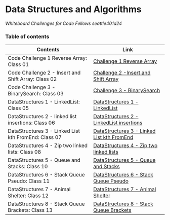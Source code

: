 # Data Structures and Algorithms 



*Whiteboard Challenges for Code Fellows seattle401d24*

### Table of contents

    

| Contents | Link |
| -------- | -------- |
| Code Challenge 1 Reverse Array: Class 01 | [Challenge 1 Reverse Array](https://github.com/Ody950/data-structures-and-algorithms/blob/main/README-CodeChallenges/README-CH1.md) |
| Code Challenge 2 - Insert and Shift Array: Class 02 | [Challenge 2 -Insert and Shift Array](https://github.com/Ody950/data-structures-and-algorithms/blob/main/README-CodeChallenges/README-CH2.md) |
| Code Challenge 3 - BinarySearch: Class 03 | [Challenge 3 - BinarySearch](https://github.com/Ody950/data-structures-and-algorithms/blob/main/README-CodeChallenges/README-CH3.md) |
| DataStructures 1 - LinkedList: Class 05 | [DataStructures 1 - LinkedList](https://github.com/Ody950/data-structures-and-algorithms/blob/main/README-DataStructures/LinkedList.md) |
| DataStructures 2 - linked list insertions: Class 06 | [DataStructures 2 - LinkedList insertions](https://github.com/Ody950/data-structures-and-algorithms/blob/main/README-DataStructures/LinkedListClass7.md) |
| DataStructures 3 - Linked List kth FromEnd: Class 07 | [DataStructures 3 - Linked List kth FromEnd](https://github.com/Ody950/data-structures-and-algorithms/blob/main/README-DataStructures/LinkedListKth.md) |
| DataStructures 4 - Zip two linked lists: Class 08 | [DataStructures 4 - Zip two linked lists](https://github.com/Ody950/data-structures-and-algorithms/blob/main/README-DataStructures/LinkedListZip.md) |
| DataStructures 5 - Queue and Stacks: Class 10 | [DataStructures 5 - Queue and Stacks](https://github.com/Ody950/data-structures-and-algorithms/blob/main/README-DataStructures/stack_and_queue.md) |
| DataStructures 6 - Stack Queue Pseudo: Class 11 | [DataStructures 6 - Stack Queue Pseudo](https://github.com/Ody950/data-structures-and-algorithms/blob/main/README-DataStructures/stack_queue_pseudo.md) |
| DataStructures 7 - Animal Shelter: Class 12 | [DataStructures 7 - Animal Shelter](https://github.com/Ody950/data-structures-and-algorithms/blob/main/README-DataStructures/stack-queue-animal-shelter.md) |
| DataStructures 8 - Stack Queue Brackets: Class 13 | [DataStructures 8 - Stack Queue Brackets](https://github.com/Ody950/data-structures-and-algorithms/blob/main/README-DataStructures/stack_queue_brackets.md) |

